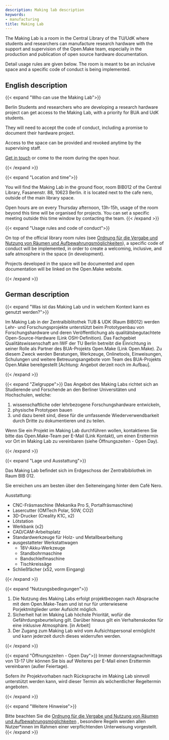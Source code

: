 ```yaml
---
description: Making lab description
keywords:
- manufacturing
title: Making Lab
---
```


The Making Lab is a room in the Central Library of the TU/UdK where students and
researchers can manufacture research hardware with the support and supervision
of the Open.Make team, especially in the production and publication of
open source hardware documentation.

Detail usage rules are given below. The room is meant to be an inclusive space 
and a specific code of conduct is being implemented.



## English description

{{< expand "Who can use the Making Lab">}}

Berlin Students and researchers who are developing a research hardware project can
get access to the Making Lab, with a priority for BUA and UdK students.

They will need to accept the code of conduct, 
including a promise to document their hardware project.

Access to the space can be provided and revoked anytime by the supervising staff.

[Get in touch](/contact/) or come to the room during the open hour.



{{< /expand >}}

{{< expand "Location and time">}}

You will find the Making Lab in the ground floor, room BIB012 of the Central Library, Fasanenstr. 88, 10623 Berlin.
it is located next to the cafe nero, outside of the main library space.

Open hours are on every Thursday afternoon, 13h-15h, usage of the room beyond this time will be organised for projects. 
You can set a specific meeting outside this time window by contacting the team.
{{< /expand >}}

{{< expand "Usage rules and code of conduct">}}

On top of the official library room rules (see [Ordnung für die Vergabe und Nutzung von Räumen und Aufbewahrungsmöglichkeiten](https://www.tu.berlin/ub/ueber-uns/profil/bestimmungen-ordnungen/ordnung-fuer-die-vergabe-und-nutzung-von-raeumen-und-aufbewahrungsmoeglichkeiten)),
a specific code of conduct will be implemented, in order to 
create a welcoming, inclusive, and safe atmosphere in the space (in development).

Projects developed in the space will be documented and open documentation will be linked on the
Open.Make website.

{{< /expand >}}

## German description

{{< expand "Was ist das Making Lab und in welchem Kontext kann es genutzt werden?">}}

Im Making Lab in der Zentralbiblitothek TUB & UDK (Raum BIB012) werden 
Lehr- und Forschungsprojekte unterstützt beim Prototypenbau von Forschungshardware
und deren Veröffentlichung als qualitätsbegutachtete Open-Source-Hardware (Link OSH-Definition).
Das Fachgebiet Qualitätswissenschaft am IWF der TU Berlin betreibt die Einrichtung
in seiner Rolle als Partner des BUA-Projekts Open.Make (Link Open.Make).
Zu diesem Zweck werden Beratungen, Werkzeuge, Onlinetools, Einweisungen,
Schulungen und weitere Betreuungsangebote vom Team des BUA-Projekts Open.Make
bereitgestellt [Achtung: Angebot derzeit noch im Aufbau].


{{< /expand >}}

{{< expand "Zielgruppe">}}
Das Angebot des Making Labs richtet sich an Studierende und Forschende
an den Berliner Universitäten und Hochschulen, welche:

1. wissenschaftliche oder lehrbezogene Forschungshardware entwickeln,
2. physische Prototypen bauen
3. und dazu bereit sind, diese für die umfassende Wiederverwendbarkeit durch Dritte zu dokumentieren und zu teilen.


Wenn Sie ein Projekt im Making Lab durchführen wollen, kontaktieren Sie bitte das Open.Make-Team per E-Mail (Link Kontakt), um einen Ersttermin vor Ort im Making Lab zu vereinbaren (siehe Öffnungszeiten - Open Day).


{{< /expand >}}

{{< expand "Lage und Ausstattung">}}

Das Making Lab befindet sich im Erdgeschoss der Zentralbibliothek im Raum BIB 012. 

Sie erreichen uns am besten über den Seiteneingang hinter dem Café Nero.

Ausstattung: 

- CNC-Fräsmaschine (Mekanika Pro S, Portalfräsmaschine)
- Lasercutter (OMTech Polar, 50W, CO2)
- 3D-Drucker (Creality K1C, x2)
- Lötstation
- Werkbank (x2)
- CAD/CAM-Arbeitsplatz
- Standardwerkzeuge für Holz- und Metallbearbeitung 
- ausgestatteter Werkstattwagen
  - 18V-Akku-Werkzeuge
  - Standbohrmaschine
  - Bandschleifmaschine
  - Tischkreissäge
- Schließfächer (x52, vorm Eingang)


{{< /expand >}}

{{< expand "Nutzungsbedingungen">}}
1. Die Nutzung des Making Labs erfolgt projektbezogen nach Absprache mit dem Open.Make-Team und ist nur für unterwiesene Porjektmitglieder unter Aufsicht möglich.
2. Sicherheit hat im Making Lab höchste Priorität, wofür die Gefährdungsbeurteilung gilt. Darüber hinaus gilt ein Verhaltenskodex für eine inklusive Atmosphäre. [in Arbeit]
3. Der Zugang zum Making Lab wird vom Aufsichtspersonal ermöglicht und kann jederzeit durch dieses widerrufen werden.

{{< /expand >}}

{{< expand "Öffnungszeiten - Open Day">}}
Immer donnerstagnachmittags von 13-17 Uhr können Sie bis auf Weiteres per E-Mail einen Ersttermin vereinbaren (außer Feiertage).


Sofern ihr Projektvorhaben nach Rücksprache im Making Lab sinnvoll unterstützt werden kann, wird dieser Termin als wöchentlicher Regeltermin angeboten. 

{{< /expand >}}

{{< expand "Weitere Hinweise">}}

Bitte beachten Sie die [Ordnung für die Vergabe und Nutzung von Räumen und Aufbewahrungsmöglichkeiten](https://www.tu.berlin/ub/ueber-uns/profil/bestimmungen-ordnungen/ordnung-fuer-die-vergabe-und-nutzung-von-raeumen-und-aufbewahrungsmoeglichkeiten)
, besondere Regeln werden allen Nutzer*innen im Rahmen einer verpflichtenden Unterweisung vorgestellt.
{{< /expand >}}

